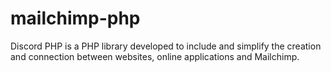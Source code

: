 # mailchimp-php
Discord PHP is a PHP library developed to include and simplify the creation and connection between websites, online applications and Mailchimp.
